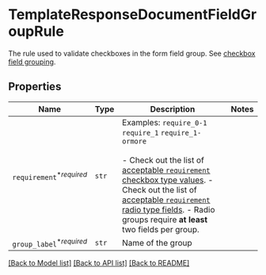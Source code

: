 # TemplateResponseDocumentFieldGroupRule

The rule used to validate checkboxes in the form field group. See [checkbox field grouping](/api/reference/constants/#checkbox-field-grouping).

## Properties
Name | Type | Description | Notes
------------ | ------------- | ------------- | -------------
| `requirement`<sup>*_required_</sup> | ```str``` |  Examples: `require_0-1` `require_1` `require_1-ormore`<br><br>- Check out the list of [acceptable `requirement` checkbox type values](/api/reference/constants/#checkbox-field-grouping). - Check out the list of [acceptable `requirement` radio type fields](/api/reference/constants/#radio-field-grouping). - Radio groups require **at least** two fields per group.  |  |
| `group_label`<sup>*_required_</sup> | ```str``` |  Name of the group  |  |

[[Back to Model list]](../README.md#documentation-for-models) [[Back to API list]](../README.md#documentation-for-api-endpoints) [[Back to README]](../README.md)

